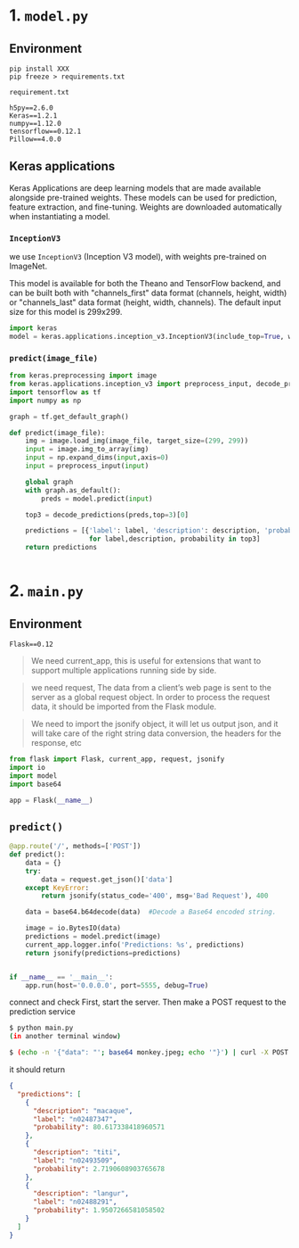 # 1. `model.py`

## Environment
```
pip install XXX
pip freeze > requirements.txt
```

```
requirement.txt

h5py==2.6.0
Keras==1.2.1
numpy==1.12.0
tensorflow==0.12.1
Pillow==4.0.0

```

## Keras applications
Keras Applications are deep learning models that are made available alongside pre-trained weights. These models can be used for prediction, feature extraction, and fine-tuning. Weights are downloaded automatically when instantiating a model.

### `InceptionV3`
we use 
`InceptionV3` (Inception V3 model), with weights pre-trained on ImageNet.

This model is available for both the Theano and TensorFlow backend, and can be built both with "channels_first" data format (channels, height, width) or "channels_last" data format (height, width, channels). The default input size for this model is 299x299.

```python
import keras
model = keras.applications.inception_v3.InceptionV3(include_top=True, weights='imagenet', input_tensor=None, input_shape=None)`
```

### `predict(image_file)`


```python
from keras.preprocessing import image
from keras.applications.inception_v3 import preprocess_input, decode_predictions
import tensorflow as tf
import numpy as np

graph = tf.get_default_graph()

def predict(image_file):
    img = image.load_img(image_file, target_size=(299, 299))
    input = image.img_to_array(img)
    input = np.expand_dims(input,axis=0)
    input = preprocess_input(input)

    global graph
    with graph.as_default():
        preds = model.predict(input)

    top3 = decode_predictions(preds,top=3)[0]

    predictions = [{'label': label, 'description': description, 'probability': probability * 100.0}
                    for label,description, probability in top3]
    return predictions



```

# 2. `main.py`

## Environment
```
Flask==0.12
```

> We need current_app, this is useful for extensions that 
> want to support multiple applications running side by side. 

> we need request, The data from a client’s web page is sent 
> to the server as a global request object. In order to process 
> the request data,  it should be imported from the Flask module.

> We need to import the jsonify object, it will let us
> output json, and it will take care of the right string
> data conversion, the headers for the response, etc


```python
from flask import Flask, current_app, request, jsonify
import io
import model
import base64

app = Flask(__name__)
```

## `predict()`

```python
@app.route('/', methods=['POST'])
def predict():
    data = {}
    try:
        data = request.get_json()['data']
    except KeyError:
        return jsonify(status_code='400', msg='Bad Request'), 400

    data = base64.b64decode(data)  #Decode a Base64 encoded string.

    image = io.BytesIO(data)
    predictions = model.predict(image)
    current_app.logger.info('Predictions: %s', predictions)
    return jsonify(predictions=predictions)


if __name__ == '__main__':
    app.run(host='0.0.0.0', port=5555, debug=True)
  ```
  
connect and check
First, start the server. Then make a POST request to the prediction service
```sh
$ python main.py
(in another terminal window)

$ (echo -n '{"data": "'; base64 monkey.jpeg; echo '"}') | curl -X POST -H "Content-Type: application/json" -d @- http://35.197.11.221:5555
```

it should return
```json
{
  "predictions": [
    {
      "description": "macaque", 
      "label": "n02487347", 
      "probability": 80.617338418960571
    }, 
    {
      "description": "titi", 
      "label": "n02493509", 
      "probability": 2.7190608903765678
    }, 
    {
      "description": "langur", 
      "label": "n02488291", 
      "probability": 1.9507266581058502
    }
  ]
}
```
